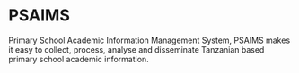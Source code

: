 # PSAIMS
Primary School Academic Information Management System, PSAIMS makes it easy to collect, process, analyse and disseminate Tanzanian based primary school academic information. 
